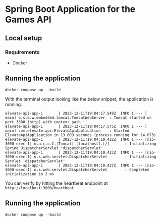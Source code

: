 # Spring Boot Application for the Games API

## Local setup

### Requirements
- Docker
## Running the application
`docker compose up --build`

With the terminal output looking like the below snippet, the application is running.
```agsl
elevate-api-app-1       | 2023-12-11T19:04:17.549Z  INFO 1 --- [           main] o.s.b.w.embedded.tomcat.TomcatWebServer  : Tomcat started on port 3000 (http) with context path ''
elevate-api-app-1       | 2023-12-11T19:04:17.575Z  INFO 1 --- [           main] com.elevate.api.ElevateApiApplication    : Started ElevateApiApplication in 13.009 seconds (process running for 14.073)
elevate-api-app-1       | 2023-12-11T19:04:19.422Z  INFO 1 --- [nio-3000-exec-1] o.a.c.c.C.[Tomcat].[localhost].[/]       : Initializing Spring DispatcherServlet 'dispatcherServlet'
elevate-api-app-1       | 2023-12-11T19:04:19.423Z  INFO 1 --- [nio-3000-exec-1] o.s.web.servlet.DispatcherServlet        : Initializing Servlet 'dispatcherServlet'
elevate-api-app-1       | 2023-12-11T19:04:19.427Z  INFO 1 --- [nio-3000-exec-1] o.s.web.servlet.DispatcherServlet        : Completed initialization in 2 ms
```
You can verify by hitting the heartbeat endpoint at `http://localhost:3000/heartbeat`
## Running the application
`docker compose up --build`